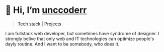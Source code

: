 # 👋 Hi, I’m [unccoderr](https://unccoder.ru)

> [Tech stack](https://github.com/unccoderr/unccoderr/blob/main/STACK.md) | [Projects](https://github.com/unccoderr/unccoderr/blob/main/PROJECTS.md)

I am fullstack web developer, but sometimes have syndrome of designer. I strongly belive that only web and IT technologies can optimize people's dayly routine. And I want to be somebody, who does it.






